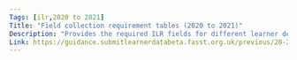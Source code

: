 ```yaml
---
Tags: [ilr,2020 to 2021]
Title: "Field collection requirement tables (2020 to 2021)"
Description: "Provides the required ILR fields for different learner delivery types."
Link: https://guidance.submitlearnerdatabeta.fasst.org.uk/previous/20-21/ilr/fieldcollectionrequirements/
---
```

